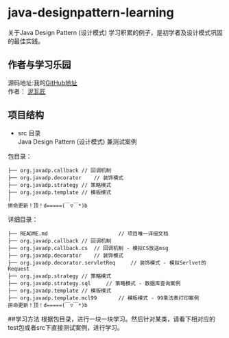 # java-designpattern-learning
关于Java Design Pattern (设计模式) 学习积累的例子，是初学者及设计模式巩固的最佳实践。

## 作者与学习乐园
源码地址:我的[GitHub地址](https://github.com/JeffLi1993 "GitHub")<br>
作者： [泥瓦匠](http://www.bysocket.com/ "泥瓦匠")<br>

## 项目结构
- src 目录<br>
Java Design Pattern (设计模式) 兼测试案例<br>

包目录：

	├── org.javadp.callback	// 回调机制
	├── org.javadp.decorator	// 装饰模式
	├── org.javadp.strategy	// 策略模式
	├── org.javadp.template	// 模板模式
	│
	拼命更新！顶！d=====(￣▽￣*)b

详细目录：

	├── README.md						// 项目唯一详细文档
	├── org.javadp.callback	// 回调机制
	├── org.javadp.callback.cs	// 回调机制 - 模拟CS放送msg
	├── org.javadp.decorator	// 装饰模式
	├── org.javadp.decorator.servletReq		// 装饰模式 - 模拟Serlvet的Request
	├── org.javadp.strategy	// 策略模式
	├── org.javadp.strategy.sql		// 策略模式 - 数据库查询案例
	├── org.javadp.template	// 模板模式
	├── org.javadp.template.mcl99		// 模板模式 - 99乘法表打印案例
	拼命更新！顶！d=====(￣▽￣*)b

##学习方法
根据包目录，进行一块一块学习。然后针对某类，请看下相对应的test包或者src下直接测试案例，进行学习。
